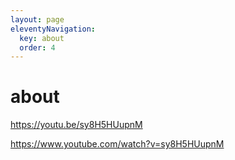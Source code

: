 ```yaml
---
layout: page
eleventyNavigation:
  key: about
  order: 4
---
```


# about

https://youtu.be/sy8H5HUupnM

https://www.youtube.com/watch?v=sy8H5HUupnM